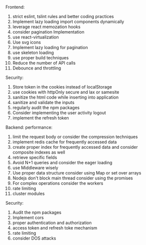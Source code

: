 Frontend:

1. strict eslint, tslint rules and better coding practices
2. Implement lazy loading import components dynamically
3. leverage react memozation hooks
4. consider pagination Implementation
5. use react-virtualization
6. Use svg icons
7. Implement lazy loading for pagination
8. use skeleton loading
9. use proper build techniques
10. Reduce the number of API calls
11. Debounce and throttling

Security:

1. Store token in the cookies instead of localStorage
2. use cookies with httpOnly secure and lax or samesite
3. sanitize the html code while inserting into application
4. sanitize and validate the inputs
5. regularly audit the npm packages
6. Consider implementing the user activity logout
7. implement the refresh token

Backend:
performance:

1. limit the request body or consider the compression techniques
2. implement redis cache for frequently accessed data
3. create proper index for frequently accessed data and consider composite indexes as well
4. retrieve specific fields
5. Avoid N+1 queries and consider the eager loading
6. use Middleware wisely
7. Use proper data structure consider using Map or set over arrays
8. Nodejs don't block main thread consider using the promises
9. For complex operations consider the workers
10. rate limiting
11. cluster modules

Security:

1. Audit the npm packages
2. Implement cors
3. proper authentication and authorization
4. access token and refresh toke mechanism
5. rate limiting
6. consider DOS attacks
